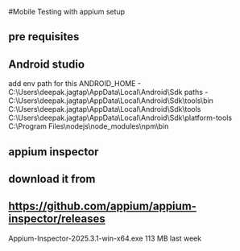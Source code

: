 #Mobile Testing with appium setup

## pre requisites

## Android studio
  add env path for this
  ANDROID_HOME - C:\Users\deepak.jagtap\AppData\Local\Android\Sdk
  paths - 
          C:\Users\deepak.jagtap\AppData\Local\Android\Sdk\tools\bin
          C:\Users\deepak.jagtap\AppData\Local\Android\Sdk\tools
          C:\Users\deepak.jagtap\AppData\Local\Android\Sdk\platform-tools
          C:\Program Files\nodejs\node_modules\npm\bin

## appium inspector

download it from 
---
https://github.com/appium/appium-inspector/releases
---
Appium-Inspector-2025.3.1-win-x64.exe    113 MB    last week

